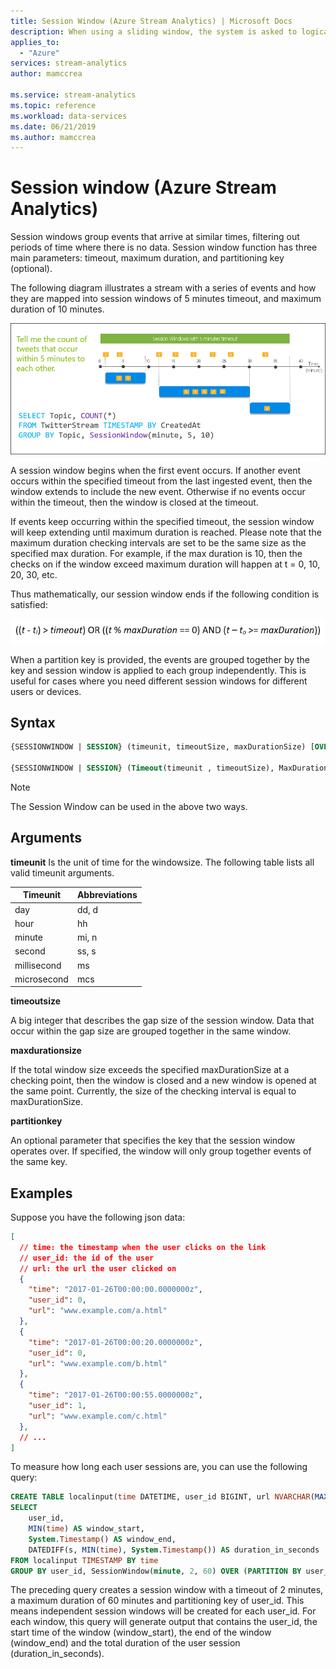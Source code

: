 ```yaml
---
title: Session Window (Azure Stream Analytics) | Microsoft Docs
description: When using a sliding window, the system is asked to logically consider all possible windows of a given length.
applies_to:
  - "Azure"
services: stream-analytics
author: mamccrea

ms.service: stream-analytics
ms.topic: reference
ms.workload: data-services
ms.date: 06/21/2019
ms.author: mamccrea
---
```

# Session window (Azure Stream Analytics)
Session windows group events that arrive at similar times, filtering out periods of time where there is no data. Session window function has three main parameters: timeout, maximum duration, and partitioning key (optional). 

The following diagram illustrates a stream with a series of events and how they are mapped into session windows of 5 minutes timeout, and maximum duration of 10 minutes.

 ![Stream Analytics session window 5 mins timeout & 10 mins maximum](media/session-window-azure-stream-analytics/streamanalytics-sessionwindow.png "Stream Analytics session window 5 mins timeout & 10 mins maximum")

A session window begins when the first event occurs. If another event occurs within the specified timeout from the last ingested event, then the window extends to include the new event. Otherwise if no events occur within the timeout, then the window is closed at the timeout.

If events keep occurring within the specified timeout, the session window will keep extending until maximum duration is reached. Please note that the maximum duration checking intervals are set to be the same size as the specified max duration. For example, if the max duration is 10, then the checks on if the window exceed maximum duration will happen at t = 0, 10, 20, 30, etc.

Thus mathematically, our session window ends if the following condition is satisfied:

 ![Stream Analytics session window 5 mins timeout & 10 mins maximum](media/session-window-azure-stream-analytics/streamanalytics-sessionwindow_endconditions.png "Stream Analytics session window 5 mins timeout & 10 mins maximum")

When a partition key is provided, the events are grouped together by the key and session window is applied to each group independently. This is useful for cases where you need different session windows for different users or devices.

## Syntax

```SQL
{SESSIONWINDOW | SESSION} (timeunit, timeoutSize, maxDurationSize) [OVER (PARTITION BY partitionKey)]

{SESSIONWINDOW | SESSION} (Timeout(timeunit , timeoutSize), MaxDuration(timeunit, maxDurationSize)) [OVER (PARTITION BY partitionKey)]

```

> [!NOTE]
> The Session Window can be used in the above two ways.

## Arguments

**timeunit**
Is the unit of time for the windowsize. The following table lists all valid timeunit arguments.

|Timeunit|Abbreviations|
|--------------|-------------------|
|day|dd, d|
|hour|hh|
|minute|mi, n|
|second|ss, s|
|millisecond|ms|
|microsecond|mcs|

**timeoutsize**

A big integer that describes the gap size of the session window. Data that occur within the gap size are grouped together in the same window.

**maxdurationsize**

If the total window size exceeds the specified maxDurationSize at a checking point, then the window is closed and a new window is opened at the same point. Currently, the size of the checking interval is equal to maxDurationSize.

**partitionkey**

An optional parameter that specifies the key that the session window operates over. If specified, the window will only group together events of the same key.

## Examples
Suppose you have the following json data:

```JSON
[
  // time: the timestamp when the user clicks on the link
  // user_id: the id of the user
  // url: the url the user clicked on
  {
    "time": "2017-01-26T00:00:00.0000000z",
    "user_id": 0,
    "url": "www.example.com/a.html"
  },
  {
    "time": "2017-01-26T00:00:20.0000000z",
    "user_id": 0,
    "url": "www.example.com/b.html"
  },
  {
    "time": "2017-01-26T00:00:55.0000000z",
    "user_id": 1,
    "url": "www.example.com/c.html"
  },
  // ...
]
```

To measure how long each user sessions are, you can use the following query:

```SQL
CREATE TABLE localinput(time DATETIME, user_id BIGINT, url NVARCHAR(MAX))
SELECT
    user_id,
    MIN(time) AS window_start,
    System.Timestamp() AS window_end,
    DATEDIFF(s, MIN(time), System.Timestamp()) AS duration_in_seconds
FROM localinput TIMESTAMP BY time
GROUP BY user_id, SessionWindow(minute, 2, 60) OVER (PARTITION BY user_id)
```

The preceding query creates a session window with a timeout of 2 minutes, a maximum duration of 60 minutes and partitioning key of user_id. This means independent session windows will be created for each user_id. For each window, this query will generate output that contains the user_id, the start time of the window (window_start), the end of the window (window_end) and the total duration of the user session (duration_in_seconds).


